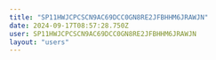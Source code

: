 ```yaml
---
title: "SP11HWJCPCSCN9AC69DCC0GN8RE2JFBHHM6JRAWJN"
date: 2024-09-17T08:57:28.750Z
user: SP11HWJCPCSCN9AC69DCC0GN8RE2JFBHHM6JRAWJN
layout: "users"
---
```

    